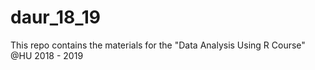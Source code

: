 # daur_18_19
This repo contains the materials for the "Data Analysis Using R Course" @HU 2018 - 2019
